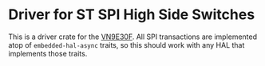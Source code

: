 # Driver for ST SPI High Side Switches

This is a driver crate for the [VN9E30F](https://www.st.com/en/automotive-analog-and-power/vn9e30f.html). All SPI transactions are implemented atop of `embedded-hal-async` traits, so this should work with any HAL that implements those traits.
